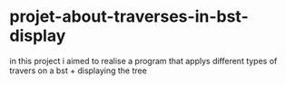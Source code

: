 # projet-about-traverses-in-bst-display
in this project i aimed to realise a program that applys  different types of travers
on a bst + displaying the tree
